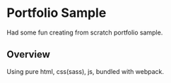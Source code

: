 # Portfolio Sample

Had some fun creating from scratch portfolio sample.

## Overview

Using pure html, css(sass), js, bundled with webpack.
